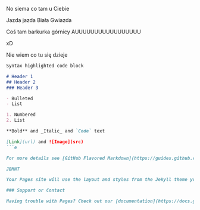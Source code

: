 No siema co tam u Ciebie

Jazda jazda Biała Gwiazda

Coś tam barkurka górnicy AUUUUUUUUUUUUUUUUU

xD

Nie wiem co tu się dzieje

```markdown
Syntax highlighted code block

# Header 1
## Header 2
### Header 3

- Bulleted
- List

1. Numbered
2. List

**Bold** and _Italic_ and `Code` text

[Link](url) and ![Image](src)
```e

For more details see [GitHub Flavored Markdown](https://guides.github.com/features/mastering-markdown/).

JBMNT

Your Pages site will use the layout and styles from the Jekyll theme you have selected in your [repository settings](https://github.com/M-Tomczyk-Gr2/parostatkiem.github.io/settings). The name of this theme is saved in the Jekyll `_config.yml` configuration file.

### Support or Contact

Having trouble with Pages? Check out our [documentation](https://docs.github.com/categories/github-pages-basics/) or [contact support](https://github.com/contact) and we’ll help you sort it out.
